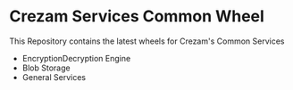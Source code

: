 # Crezam Services Common Wheel

This Repository contains the latest wheels for Crezam's Common Services
- EncryptionDecryption Engine
- Blob Storage
- General Services